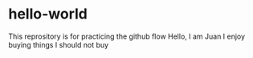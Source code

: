 # hello-world
This reprository is for practicing the github flow
Hello, I am Juan I enjoy buying things I should not buy
